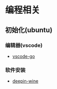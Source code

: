 # 编程相关

## 初始化(ubuntu)

### 编辑器(vscode)

- [vscode-go](https://github.com/golang/vscode-go)

### 软件安装

- [deepin-wine](https://github.com/zq1997/deepin-wine)
